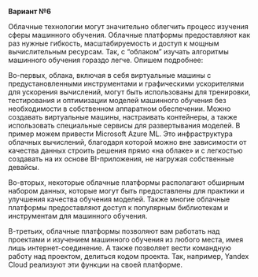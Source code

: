 **Вариант №6**

Облачные технологии могут значительно облегчить процесс изучения сферы машинного обучения. Облачные платформы предоставляют как раз нужные гибкость, масштабируемость и доступ к мощным вычислительным ресурсам. Так, с “облаком” изучать алгоритмы машинного обучения гораздо легче. Опишем подробнее:

Во-первых, облака, включая в себя виртуальные машины с предустановленными инструментами и графическими ускорителями для ускорения вычислений, могут быть использованы для тренировки, тестирования и оптимизации моделей машинного обучения без необходимости в собственном аппаратном обеспечении. Можно создавать виртуальные машины, настраивать контейнеры, а также использовать специальные сервисы для развертывания моделей.  В пример можем привести Microsoft Azure ML. Это инфраструктура облачных вычислений, благодаря которой можно вне зависимости от качества данных строить решения прямо «на облаке» и с легкостью создавать на их основе BI-приложения, не нагружая собственные  девайсы.

Во-вторых, некоторые облачные платформы располагают обширным набором данных, которые могут быть предоставлены для практики и улучшения качества обучения моделей. Также многие облачные платформы предоставляют доступ к популярным библиотекам и инструментам для машинного обучения. 

В-третьих, облачные платформы позволяют вам работать над проектами и изучением машинного обучения из любого места, имея лишь интернет-соединение. А также позволяет вести командную работу над проектом, делиться кодом проекта. Так, например, Yandex Cloud реализуют эти функции на своей платформе.

